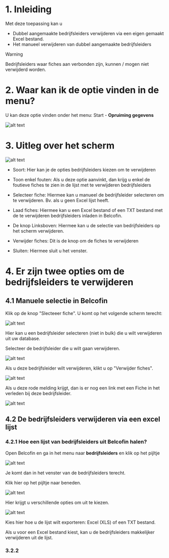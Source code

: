 # 1. Inleiding

Met deze toepassing kan u

- Dubbel aangemaakte bedrijfsleiders verwijderen via een eigen gemaakt Excel bestand.
- Het manueel verwijderen van dubbel aangemaakte bedrijfsleiders

> [!WARNING]
> Bedrijfsleiders waar fiches aan verbonden zijn, kunnen / mogen niet verwijderd worden.

# 2. Waar kan ik de optie vinden in de menu?
U kan deze optie vinden onder het menu: Start - **Opruiming gegevens**

![alt text](NL/1.png)

# 3. Uitleg over het scherm

![alt text](NL/2.png)

* Soort: Hier kan je de opties bedrijfsleiders kiezen om te verwijderen

* Toon enkel fouten: Als u deze optie aanvinkt, dan krijg u enkel de foutieve fiches te zien in de lijst met te verwijderen bedrijfsleiders

* Selecteer fiche: Hiermee kan u manueel de bedrijfsleider selecteren om te verwijderen. Bv. als u geen Excel lijst heeft.

* Laad fiches: Hiermee kan u een Excel bestand of een TXT bestand met de te verwijderen bedrijfsleiders inladen in Belcofin.

* De knop Linksboven: Hiermee kan u de selectie van bedrijfsleiders op het scherm verwijderen.

* Verwijder fiches: Dit is de knop om de fiches te verwijderen

* Sluiten: Hiermee sluit u het venster.

# 4. Er zijn twee opties om de bedrijfsleiders te verwijderen

## 4.1 Manuele selectie in Belcofin

Klik op de knop "Slecteeer fiche". U komt op het volgende scherm terecht:

![alt text](NL/5.png)

Hier kan u een bedrijfsleider selecteren (niet in bulk) die u wilt verwijderen uit uw database.

Selecteer de bedrijfsleider die u wilt gaan verwijderen.

![alt text](NL/6.png)

Als u deze bedrijfsleider wilt verwijderen, klikt u op "Verwijder fiches".

![alt text](NL/7.png)

Als u deze rode melding krijgt, dan is er nog een link met een Fiche in het verleden bij deze bedrijfsleider.

![alt text](NL/8.png)

## 4.2 De bedrijfsleiders verwijderen via een excel lijst 

### 4.2.1 Hoe een lijst van bedrijfsleiders uit Belcofin halen?

Open Belcofin en ga in het menu naar **bedrijfsleiders** en klik op het pijltje

![alt text](NL/9.png)

Je komt dan in het venster van de bedrijfsleiders terecht.

Klik hier op het pijltje naar beneden.

![alt text](NL/11.png)

Hier krijgt u verschillende opties om uit te kiezen.

![alt text](NL/12.png)

Kies hier hoe u de lijst wilt exporteren: Excel (XLS) of een TXT bestand.

Als u voor een Excel bestand kiest, kan u de bedrijfsleiders makkelijker verwijderen uit de lijst.

### 3.2.2

